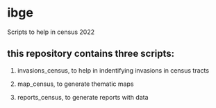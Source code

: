 # ibge
 Scripts to help in census 2022

## this repository contains three scripts:

1) invasions_census, to help in indentifying invasions in census tracts

2) map_census, to generate thematic maps

3) reports_census, to generate reports with data
